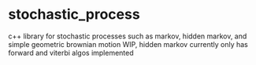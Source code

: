 # stochastic_process
c++ library for stochastic processes such as markov, hidden markov, and simple geometric brownian motion
WIP, hidden markov currently only has forward and viterbi algos implemented
